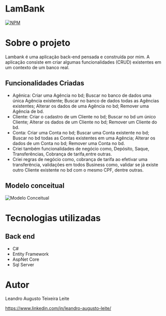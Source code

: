 # LamBank
[![NPM](https://img.shields.io/npm/l/react)](https://github.com/LeandroAugusto89/LamBank/blob/master/LICENSE) 

# Sobre o projeto
Lambank é uma aplicação back-end pensada e construída por mim. 
A aplicação consiste em criar algumas funcionalidades (CRUD) existentes em um contexto de um banco real.

## Funcionalidades Criadas
- Agênica: Criar uma Agência no bd; Buscar no banco de dados uma única Agência existente; Buscar no banco de dados todas as Agências existentes; Alterar os dados de uma Agência no bd; Remover uma Agência de bd.
- Cliente: Criar o cadastro de um Cliente no bd; Buscar no bd um único Cliente; Alterar os dados de um Cliente no bd; Remover um Cliente do bd.
- Conta: Criar uma Conta no bd; Buscar uma Conta existente no bd; Buscar no bd todas as Contas existentes em uma Agência; Alterar os dados de um Conta no bd; Remover uma Conta no bd.
- Criei também funcionalidades de negócio como, Depósito, Saque, Transferências, Cobrança de tarifa,entre outras.
- Criei regras de negócio como, cobrança de tarifa ao efetivar uma transferência, validações em todos Business como, validar se já existe outro Cliente existente no bd com o mesmo CPF, dentre outras.

## Modelo conceitual
![Modelo Conceitual](https://github.com/LeandroAugusto89/LamBank/assets/102551622/eb160449-3e2a-4a51-954f-f005065d6891)

# Tecnologias utilizadas
## Back end
- C#
- Entity Framework
- AspNet Core
- Sql Server

# Autor
Leandro Augusto Teixeira Leite

https://www.linkedin.com/in/leandro-augusto-leite/

